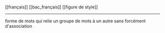 [[français]] [[bac_français]] [[figure de style]]
___
forme de mots qui relie un groupe de mots à un autre sans forcément d'association